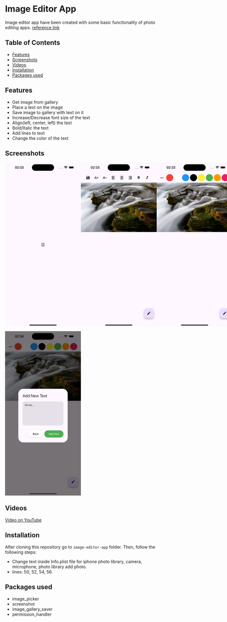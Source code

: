 # Image Editor App

Image editor app have been created with some basic functionality of photo editing apps.
[reference link](https://www.youtube.com/watch?v=vzg6iNziiKw&list=PLlzmAWV2yTgBNJnVxlLiSrdHcM07T2Huo&index=2)

## Table of Contents

- [Features](#features)
- [Screenshots](#screenshots)
- [Videos](#videos)
- [Installation](#installation)
- [Packages used](#packages-used)

## Features

- Get image from gallery
- Place a text on the image
- Save image to gallery with text on it
- Increase/Decrease font size of the text
- Align(left, center, left) the text
- Bold/Italic the text
- Add lines to text
- Change the color of the text

## Screenshots

<p style="display: flex;">
  <img src="screenshots/screenshot_pick_image_from_gallery.png" alt="Pick image from gallery" width="250"/>
  <img src="screenshots/screenshot_image_editing_screen_1.png" alt="Image editing screen" width="250"/>
  <img src="screenshots/screenshot_image_editing_screen_2.png" alt="Image editing screen" width="250"/>
</p>

<p style="display: flex;">
  <img src="screenshots/screenshot_text_field.png" alt="Text field" width="250"/>
</p>

## Videos

[Video on YouTube](https://youtu.be/CDTkN01vKhM)

## Installation

After cloning this repository go to `image-editor-app` folder. Then, follow the following steps:

- Change text inside Info.plist file for iphone photo library, camera, microphone, photo library add
  photo.
- lines: 50, 52, 54, 56.

## Packages used

- image_picker
- screenshot
- image_gallery_saver
- permission_handler
